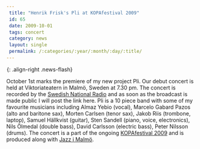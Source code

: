 ```yaml
---
 title: "Henrik Frisk's Pli at KOPAfestival 2009"
 id: 65
 date: 2009-10-01
 tags: concert
 category: news
 layout: single
 permalink: /:categories/:year/:month/:day/:title/
---
```

![image-right](/assets/images/spacer.gif){: .align-right .news-flash}

October 1st marks the premiere of my new project Pli. Our debut concert is held at Viktoriateatern in Malmö, Sweden at 7.30 pm. The concert is recorded by the <a href="http://www.sr.se/cgi-bin/p2/program/index.asp?programID=3015&nyheter=1">Swedish National Radio</a> and as soon as the broadcast is made public I will post the link here. Pli is a 10 piece band with some of my favourite musicians including Almaz Yebio (vocal), Marcelo Gabard Pazos (alto and baritone sax), Morten Carlsen (tenor sax), Jakob Riis (trombone, laptop), Samuel Hällkvist (guitar), Sten Sandell (piano, voice, electronics), Nils Ölmedal (double bass), David Carlsson (electric bass), Peter Nilsson (drums). The concert is a part of the ongoing <a href="http://kopasetic.se/ArticleDisplay.asp?id=1323">KOPAfestival 2009</a> and is produced along with <a href="http://www.jazzimalmo.com/">Jazz i Malmö</a>.

